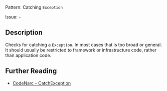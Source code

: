 Pattern: Catching `Exception`

Issue: -

## Description

Checks for catching a `Exception`. In most cases that is too broad or general. It should usually be restricted to framework or infrastructure code, rather than application code.

## Further Reading

* [CodeNarc - CatchException](http://codenarc.sourceforge.net/codenarc-rules-exceptions.html#CatchException)